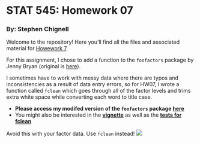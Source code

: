 <!-- README.md is generated from README.Rmd. Please edit that file -->
STAT 545: Homework 07
=====================

### By: Stephen Chignell

Welcome to the repository! Here you'll find all the files and associated material for [Howework 7](http://stat545.com/Classroom/assignments/hw07/hw07.html).

For this assignment, I chose to add a function to the `foofactors` package by Jenny Bryan (original is [here](https://github.com/jennybc/foofactors)).

I sometimes have to work with messy data where there are typos and inconsistencies as a result of data entry errors, so for HW07, I wrote a function called `fclean` which goes through all of the factor levels and trims extra white space while converting each word to title case.

-   **Please access my modifed version of the `foofactors` package [here](https://github.com/schignel/foofactors)**
-   You might also be interested in the **[vignette](https://github.com/schignel/foofactors/blob/master/vignettes/hello-foofactors.Rmd)** as well as the **[tests for fclean](https://github.com/schignel/foofactors/blob/master/tests/testthat/test_fclean.R)**

Avoid this with your factor data. Use `fclean` instead! ![](https://media.giphy.com/media/c09yGbnSyaFRS/giphy.gif)
